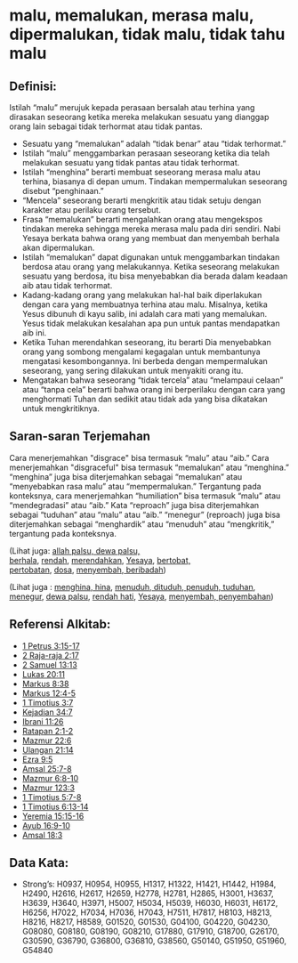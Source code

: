 # malu, memalukan, merasa malu, dipermalukan, tidak malu, tidak tahu malu

## Definisi:

Istilah “malu” merujuk kepada perasaan bersalah atau terhina yang dirasakan seseorang ketika mereka melakukan sesuatu yang dianggap orang lain sebagai tidak terhormat atau tidak pantas.

*   Sesuatu yang “memalukan” adalah “tidak benar” atau “tidak terhormat.”
*   Istilah “malu” menggambarkan perasaan seseorang ketika dia telah melakukan sesuatu yang tidak pantas atau tidak terhormat.
*   Istilah “menghina” berarti membuat seseorang merasa malu atau terhina, biasanya di depan umum. Tindakan mempermalukan seseorang disebut “penghinaan.”
*   “Mencela” seseorang berarti mengkritik atau tidak setuju dengan karakter atau perilaku orang tersebut.
*   Frasa “memalukan” berarti mengalahkan orang atau mengekspos tindakan mereka sehingga mereka merasa malu pada diri sendiri. Nabi Yesaya berkata bahwa orang yang membuat dan menyembah berhala akan dipermalukan.
*   Istilah “memalukan” dapat digunakan untuk menggambarkan tindakan berdosa atau orang yang melakukannya. Ketika seseorang melakukan sesuatu yang berdosa, itu bisa menyebabkan dia berada dalam keadaan aib atau tidak terhormat.
*   Kadang-kadang orang yang melakukan hal-hal baik diperlakukan dengan cara yang membuatnya terhina atau malu. Misalnya, ketika Yesus dibunuh di kayu salib, ini adalah cara mati yang memalukan. Yesus tidak melakukan kesalahan apa pun untuk pantas mendapatkan aib ini.
*   Ketika Tuhan merendahkan seseorang, itu berarti Dia menyebabkan orang yang sombong mengalami kegagalan untuk membantunya mengatasi kesombongannya. Ini berbeda dengan mempermalukan seseorang, yang sering dilakukan untuk menyakiti orang itu.
*   Mengatakan bahwa seseorang “tidak tercela” atau “melampaui celaan” atau “tanpa cela” berarti bahwa orang ini berperilaku dengan cara yang menghormati Tuhan dan sedikit atau tidak ada yang bisa dikatakan untuk mengkritiknya.

## Saran-saran Terjemahan

Cara menerjemahkan "disgrace" bisa termasuk “malu” atau “aib.” Cara menerjemahkan "disgraceful" bisa termasuk “memalukan” atau “menghina.” “menghina” juga bisa diterjemahkan sebagai “memalukan” atau “menyebabkan rasa malu” atau “mempermalukan.” Tergantung pada konteksnya, cara menerjemahkan “humiliation” bisa termasuk “malu” atau “mendegradasi” atau “aib.” Kata “reproach” juga bisa diterjemahkan sebagai “tuduhan” atau “malu” atau “aib.” “menegur” (reproach) juga bisa diterjemahkan sebagai “menghardik” atau “menuduh” atau “mengkritik,” tergantung pada konteksnya.

(Lihat juga: [allah palsu, dewa palsu, berhala](../kt/falsegod.md), [rendah](../kt/humble.md), [merendahkan](../other/humiliate.md), [Yesaya](../names/isaiah.md), [bertobat, pertobatan](../kt/repent.md), [dosa](../kt/sin.md), [menyembah, beribadah](../kt/worship.md))

(Lihat juga : [menghina, hina](../other/dishonor.md), [menuduh, dituduh, penuduh, tuduhan](../other/accuse.md), [menegur](../other/rebuke.md), [dewa palsu](../kt/falsegod.md), [rendah hati](../kt/humble.md), [Yesaya](../names/isaiah.md), [menyembah, penyembahan](../kt/worship.md))

## Referensi Alkitab:

*   [1 Petrus 3:15-17](rc://en/tn/help/1pe/03/15)
*   [2 Raja-raja 2:17](rc://en/tn/help/2ki/02/17)
*   [2 Samuel 13:13](rc://en/tn/help/2sa/13/13)
*   [Lukas 20:11](rc://en/tn/help/luk/20/11)
*   [Markus 8:38](rc://en/tn/help/mrk/08/38)
*   [Markus 12:4-5](rc://en/tn/help/mrk/12/04)
*   [1 Timotius 3:7](rc://en/tn/help/1ti/03/07)
*   [Kejadian 34:7](rc://en/tn/help/gen/34/07)
*   [Ibrani 11:26](rc://en/tn/help/heb/11/26)
*   [Ratapan 2:1-2](rc://en/tn/help/lam/02/01)
*   [Mazmur 22:6](rc://en/tn/help/psa/022/06)
*   [Ulangan 21:14](rc://en/tn/help/deu/21/14)
*   [Ezra 9:5](rc://en/tn/help/ezr/09/05)
*   [Amsal 25:7-8](rc://en/tn/help/pro/25/07)
*   [Mazmur 6:8-10](rc://en/tn/help/psa/006/008)
*   [Mazmur 123:3](rc://en/tn/help/psa/123/03)
*   [1 Timotius 5:7-8](rc://en/tn/help/1ti/05/07)
*   [1 Timotius 6:13-14](rc://en/tn/help/1ti/06/13)
*   [Yeremia 15:15-16](rc://en/tn/help/jer/15/15)
*   [Ayub 16:9-10](rc://en/tn/help/job/16/09)
*   [Amsal 18:3](rc://en/tn/help/pro/18/03)

## Data Kata:

*   Strong’s: H0937, H0954, H0955, H1317, H1322, H1421, H1442, H1984, H2490, H2616, H2617, H2659, H2778, H2781, H2865, H3001, H3637, H3639, H3640, H3971, H5007, H5034, H5039, H6030, H6031, H6172, H6256, H7022, H7034, H7036, H7043, H7511, H7817, H8103, H8213, H8216, H8217, H8589, G01520, G01530, G04100, G04220, G04230, G08080, G08180, G08190, G08210, G17880, G17910, G18700, G26170, G30590, G36790, G36800, G36810, G38560, G50140, G51950, G51960, G54840